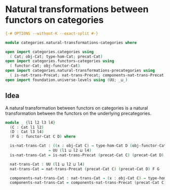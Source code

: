 # Natural transformations between functors on categories

```agda
{-# OPTIONS --without-K --exact-split #-}

module categories.natural-transformations-categories where

open import categories.categories using
  ( Cat; obj-Cat; type-hom-Cat; precat-Cat)
open import categories.functors-categories using
  ( functor-Cat; obj-functor-Cat)
open import categories.natural-transformations-precategories using
  ( is-nat-trans-Precat; nat-trans-Precat; components-nat-trans-Precat)
open import foundation.universe-levels using (UU; _⊔_)
```

## Idea

A natural transformation between functors on categories is a natural transformation between the functors on the underlying precategories.

```agda
module _ {l1 l2 l3 l4}
  (C : Cat l1 l2)
  (D : Cat l3 l4)
  (F G : functor-Cat C D) where

  is-nat-trans-Cat : ((x : obj-Cat C) → type-hom-Cat D (obj-functor-Cat C D F x) (obj-functor-Cat C D G x))
                   → UU (l1 ⊔ l2 ⊔ l4)
  is-nat-trans-Cat = is-nat-trans-Precat (precat-Cat C) (precat-Cat D) F G

  nat-trans-Cat : UU (l1 ⊔ l2 ⊔ l4)
  nat-trans-Cat = nat-trans-Precat (precat-Cat C) (precat-Cat D) F G

  components-nat-trans-Cat : nat-trans-Cat → (x : obj-Cat C) → type-hom-Cat D (obj-functor-Cat C D F x) (obj-functor-Cat C D G x)
  components-nat-trans-Cat = components-nat-trans-Precat (precat-Cat C) (precat-Cat D) F G
```
